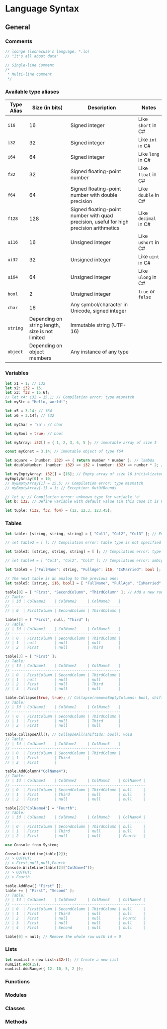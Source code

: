 # Language Syntax

## General

### Comments

```rust
// loonge (loonacuse's language, *.lo)
// "It's all about data"

// Single-line Comment
/*
 * Multi-line comment
 */
```

### Available type aliases

| Type Alias | Size (in bits) | Description | Notes |
| --- | --- | --- | --- |
| `i16` | 16 | Signed integer | Like `short` in C# |
| `i32` | 32 | Signed integer | Like `int` in C# |
| `i64` | 64 | Signed integer | Like `long` in C# |
| `f32` | 32 | Signed floating-point number | Like `float` in C# |
| `f64` | 64 | Signed floating-point number with double precision | Like `double` in C# |
| `f128` | 128 | Signed floating-point number with quad precision, useful for high precision arithmetics | Like `decimal` in C# |
| `ui16` | 16 | Unsigned integer | Like `ushort` in C# |
| `ui32` | 32 | Unsigned integer | Like `uint` in C# |
| `ui64` | 64 | Unsigned integer | Like `ulong` in C# |
| `bool` | 2 | Unsigned integer | `true` or `false` |
| `char` | 16 | Any symbol/character in Unicode, signed integer | |
| `string` | Depending on string length, size is not limited | Immutable string (UTF-16) | |
| `object` | Depending on object members | Any instance of any type | |

### Variables

```rust
let x1 = 1; // i32
let x2: i32 = 15;
let x3: f32 = 15.6f;
// let x4: i32 = 15.1; // Compilation error: type mismatch
let myStr = "Hello, world!";

let x5 = 3.14; // f64
let x6 = 3.14f; // f32

let myChar = '\n'; // char

let myBool = true; // bool

let myArray: i32[] = { 1, 2, 3, 4, 5 }; // immutable array of size 5

const myConst = 3.14; // immutable object of type f64

let square = (number: i32) => { return number * number }; // lambda
let doubleNumber: (number: i32) => i32 = (number: i32) => number * 2; // lambda with implicit type and bodyless expression

let myEmptyArray: i32[] = [16]; // Empty array of size 16 initializated with default values (in this case it is 0)
myEmptyArray[0] = 10;
// myEmptyArray[1] = 15.5; // Compilation error: type mismatch
// myEmptyArray[-1] = 1; // Exception: OutOfBounds

// let a; // Compilation error: unknown type for variable 'a'
let b: i32; // Define variable with default value (in this case it is 0)

let tuple: (i32, f32, f64) = (12, 12.3, 123.45);
```

### Tables

```rust
let table: [string, string, string] = [ "Col1", "Col2", "Col3" ]; // Empty mutable table of strings, every column must contain rows of type 'string'

// let table2 = [ ]; // Compilation error: table type is not specified

let table3: [string, string, string] = [ ]; // Compilation error: type of column is not specified

// let table4 = [ "Col1", "Col2", "Col3" ]; // Compilation error: ambiguous declaration, either is possible: array of strings or table 

let table5 = ["FullName": string, "FullAge": i16, "IsMarried": bool ]; // Auto type selection

// The next table is an analog to the previous one:
let table5: [string, i16, bool] = [ "FullName", "FullAge", "IsMarried" ];

table[0] = [ "First", "SecondColumn", "ThirdColumn" ]; // Add a new row into the table with id = 0
// Table:
// | Id | ColName1    | ColName2     | ColName3    |
// -------------------------------------------------
// | 0  | FirstColumn | SecondColumn | ThirdColumn |

table[2] = [ "First", null, "Third" ];
// Table:
// | Id | ColName1    | ColName2     | ColName3    |
// -------------------------------------------------
// | 0  | FirstColumn | SecondColumn | ThirdColumn |
// | 1  | null        | null         | null        |
// | 2  | First       | null         | Third       |

table[3] = [ "First" ];
// Table:
// | Id | ColName1    | ColName2     | ColName3    |
// -------------------------------------------------
// | 0  | FirstColumn | SecondColumn | ThirdColumn |
// | 1  | null        | null         | null        |
// | 2  | First       | null         | Third       |
// | 3  | First       | null         | null        |

table.Collapse(true, true); // Collapse(removeEmptyColumns: bool, shiftIds: bool): void
// Table:
// | Id | ColName1    | ColName2     | ColName3    |
// -------------------------------------------------
// | 0  | FirstColumn | SecondColumn | ThirdColumn |
// | 1  | First       | null         | Third       |
// | 2  | First       | null         | null        |

table.CollapseAll(); // CollapseAll(shiftIds: bool): void
// Table:
// | Id | ColName1    | ColName2     | ColName3    |
// -------------------------------------------------
// | 0  | FirstColumn | SecondColumn | ThirdColumn |
// | 1  | First       | Third        |
// | 2  | First       |

table.AddColumn("ColName4");
// Table:
// | Id | ColName1    | ColName2     | ColName3    | ColName4 |
// ------------------------------------------------------------
// | 0  | FirstColumn | SecondColumn | ThirdColumn | null     |
// | 1  | First       | Third        | null        | null     |
// | 2  | First       | null         | null        | null     |

table[2]["ColName4"] = "Fourth";
// Table:
// | Id | ColName1    | ColName2     | ColName3    | ColName4 |
// ------------------------------------------------------------
// | 0  | FirstColumn | SecondColumn | ThirdColumn | null     |
// | 1  | First       | Third        | null        | null     |
// | 2  | First       | null         | null        | Fourth   |

use Console from System; 

Console.WriteLine(table[2]);
// > OUTPUT:
// > First,null,null,Fourth
Console.WriteLine(table[2]["ColName4"]);
// > OUTPUT:
// > Fourth

table.AddRow([ "First" ]);
table += [ "First", "Second" ];
// Table:
// | Id | ColName1    | ColName2     | ColName3    | ColName4 |
// ------------------------------------------------------------
// | 0  | FirstColumn | SecondColumn | ThirdColumn | null     |
// | 1  | First       | Third        | null        | null     |
// | 2  | First       | null         | null        | Fourth   |
// | 3  | First       | null         | null        | null     |
// | 4  | First       | Second       | null        | null     |

table[0] = null; // Remove the whole row with id = 0
```

### Lists

```rust
let numList = new List<i32>(); // Create a new list
numList.Add(15);
numList.AddRange({ 12, 10, 5, 2 });
```

### Functions

### Modules 

### Classes

### Methods